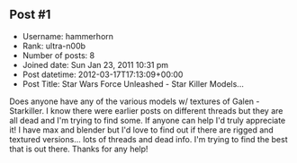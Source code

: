## Post #1
- Username: hammerhorn
- Rank: ultra-n00b
- Number of posts: 8
- Joined date: Sun Jan 23, 2011 10:31 pm
- Post datetime: 2012-03-17T17:13:09+00:00
- Post Title: Star Wars Force Unleashed -  Star Killer Models...

Does anyone have any of the various models w/ textures of Galen - Starkiller.  I know there were earlier posts on different threads but they are all dead and I'm trying to find some.  If anyone can help I'd truly appreciate it!  I have max and blender but I'd love to find out if there are rigged and textured versions... lots of threads and dead info.  I'm trying to find the best that is out there.  Thanks for any help!
